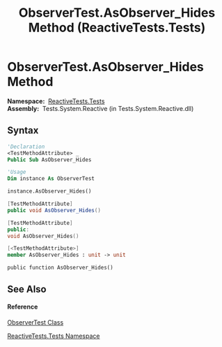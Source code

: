 ﻿---
title: ObserverTest.AsObserver_Hides Method  (ReactiveTests.Tests)
TOCTitle: AsObserver_Hides Method
ms:assetid: M:ReactiveTests.Tests.ObserverTest.AsObserver_Hides
ms:mtpsurl: https://msdn.microsoft.com/en-us/library/reactivetests.tests.observertest.asobserver_hides(v=VS.103)
ms:contentKeyID: 36620397
ms.date: 06/28/2011
mtps_version: v=VS.103
f1_keywords:
- ReactiveTests.Tests.ObserverTest.AsObserver_Hides
dev_langs:
- CSharp
- JScript
- VB
- FSharp
- c++
---

# ObserverTest.AsObserver\_Hides Method

**Namespace:**  [ReactiveTests.Tests](hh289046\(v=vs.103\).md)  
**Assembly:**  Tests.System.Reactive (in Tests.System.Reactive.dll)

## Syntax

``` vb
'Declaration
<TestMethodAttribute> _
Public Sub AsObserver_Hides
```

``` vb
'Usage
Dim instance As ObserverTest

instance.AsObserver_Hides()
```

``` csharp
[TestMethodAttribute]
public void AsObserver_Hides()
```

``` c++
[TestMethodAttribute]
public:
void AsObserver_Hides()
```

``` fsharp
[<TestMethodAttribute>]
member AsObserver_Hides : unit -> unit 
```

``` jscript
public function AsObserver_Hides()
```

## See Also

#### Reference

[ObserverTest Class](hh289097\(v=vs.103\).md)

[ReactiveTests.Tests Namespace](hh289046\(v=vs.103\).md)


